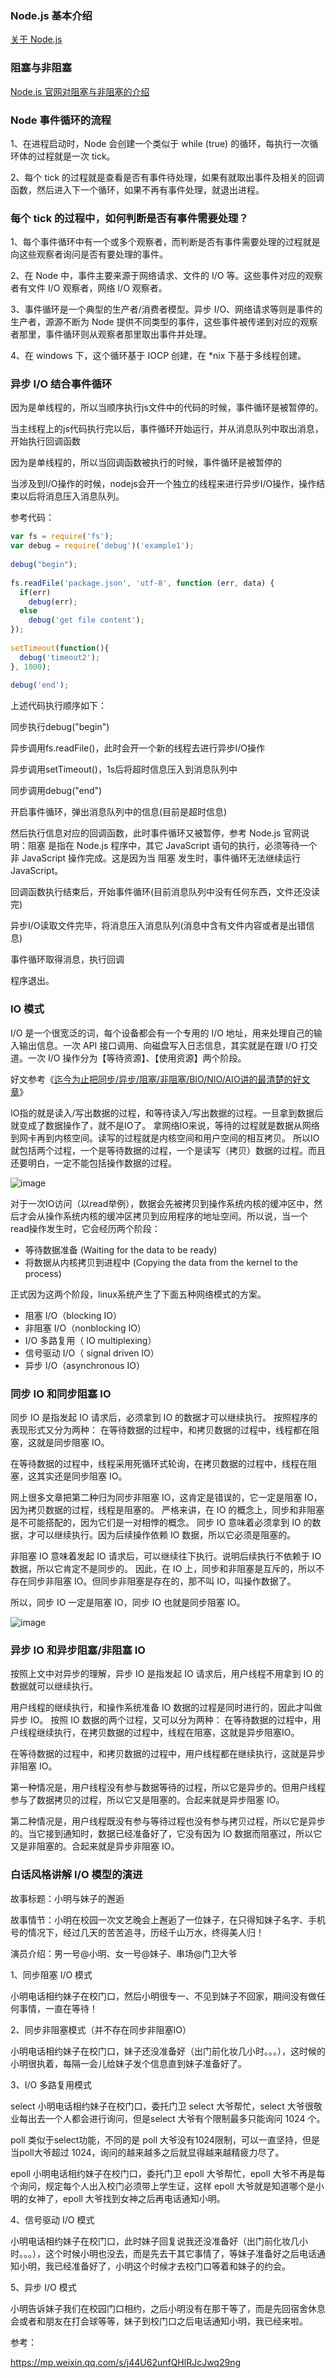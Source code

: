 ### Node.js 基本介绍

[关于 Node.js](https://nodejs.org/zh-cn/about/)

### 阻塞与非阻塞

[Node.js 官网对阻塞与非阻塞的介绍](https://nodejs.org/zh-cn/docs/guides/blocking-vs-non-blocking/)

### Node 事件循环的流程

1、在进程启动时，Node 会创建一个类似于 while (true) 的循环，每执行一次循环体的过程就是一次 tick。

2、每个 tick 的过程就是查看是否有事件待处理，如果有就取出事件及相关的回调函数，然后进入下一个循环，如果不再有事件处理，就退出进程。

### 每个 tick 的过程中，如何判断是否有事件需要处理？

1、每个事件循环中有一个或多个观察者，而判断是否有事件需要处理的过程就是向这些观察者询问是否有要处理的事件。

2、在 Node 中，事件主要来源于网络请求、文件的 I/O 等。这些事件对应的观察者有文件 I/O 观察者，网络 I/O 观察者。

3、事件循环是一个典型的生产者/消费者模型。异步 I/O、网络请求等则是事件的生产者，源源不断为 Node 提供不同类型的事件，这些事件被传递到对应的观察者那里，事件循环则从观察者那里取出事件并处理。

4、在 windows 下，这个循环基于 IOCP 创建，在 *nix 下基于多线程创建。

### 异步 I/O 结合事件循环

因为是单线程的，所以当顺序执行js文件中的代码的时候，事件循环是被暂停的。

当主线程上的js代码执行完以后，事件循环开始运行，并从消息队列中取出消息，开始执行回调函数

因为是单线程的，所以当回调函数被执行的时候，事件循环是被暂停的

当涉及到I/O操作的时候，nodejs会开一个独立的线程来进行异步I/O操作，操作结束以后将消息压入消息队列。

参考代码：

``` javascript
var fs = require('fs');
var debug = require('debug')('example1');
 
debug("begin");
 
fs.readFile('package.json', 'utf-8', function (err, data) {
  if(err)  
    debug(err);
  else
    debug('get file content');
});
 
setTimeout(function(){
  debug('timeout2');
}, 1000);
 
debug('end');
```

上述代码执行顺序如下：

同步执行debug("begin")

异步调用fs.readFile()，此时会开一个新的线程去进行异步I/O操作

异步调用setTimeout()，1s后将超时信息压入到消息队列中

同步调用debug("end")

开启事件循环，弹出消息队列中的信息(目前是超时信息)

然后执行信息对应的回调函数，此时事件循环又被暂停，参考 Node.js 官网说明：阻塞 是指在 Node.js 程序中，其它 JavaScript 语句的执行，必须等待一个非 JavaScript 操作完成。这是因为当 阻塞 发生时，事件循环无法继续运行JavaScript。

回调函数执行结束后，开始事件循环(目前消息队列中没有任何东西，文件还没读完)

异步I/O读取文件完毕，将消息压入消息队列(消息中含有文件内容或者是出错信息)

事件循环取得消息，执行回调

程序退出。

### IO 模式

I/O 是一个很宽泛的词，每个设备都会有一个专用的 I/O 地址，用来处理自己的输入输出信息。一次 API 接口调用、向磁盘写入日志信息，其实就是在跟 I/O 打交道。一次 I/O 操作分为【等待资源】、【使用资源】两个阶段。

好文参考《[迄今为止把同步/异步/阻塞/非阻塞/BIO/NIO/AIO讲的最清楚的好文章](https://juejin.im/post/5cff70c0f265da1ba56b14fd)》

IO指的就是读入/写出数据的过程，和等待读入/写出数据的过程。一旦拿到数据后就变成了数据操作了，就不是IO了。 拿网络IO来说，等待的过程就是数据从网络到网卡再到内核空间。读写的过程就是内核空间和用户空间的相互拷贝。
所以IO就包括两个过程，一个是等待数据的过程，一个是读写（拷贝）数据的过程。而且还要明白，一定不能包括操作数据的过程。

![image](https://user-gold-cdn.xitu.io/2019/6/11/16b45d0adffda333?imageView2/0/w/1280/h/960/format/webp/ignore-error/1)

对于一次IO访问（以read举例），数据会先被拷贝到操作系统内核的缓冲区中，然后才会从操作系统内核的缓冲区拷贝到应用程序的地址空间。所以说，当一个read操作发生时，它会经历两个阶段：

- 等待数据准备 (Waiting for the data to be ready)
- 将数据从内核拷贝到进程中 (Copying the data from the kernel to the process)

正式因为这两个阶段，linux系统产生了下面五种网络模式的方案。
- 阻塞 I/O（blocking IO）
- 非阻塞 I/O（nonblocking IO）
- I/O 多路复用（ IO multiplexing）
- 信号驱动 I/O（ signal driven IO）
- 异步 I/O（asynchronous IO）

### 同步 IO 和同步阻塞 IO

同步 IO 是指发起 IO 请求后，必须拿到 IO 的数据才可以继续执行。 按照程序的表现形式又分为两种： 在等待数据的过程中，和拷贝数据的过程中，线程都在阻塞，这就是同步阻塞 IO。

在等待数据的过程中，线程采用死循环式轮询，在拷贝数据的过程中，线程在阻塞，这其实还是同步阻塞 IO。

网上很多文章把第二种归为同步非阻塞 IO，这肯定是错误的，它一定是阻塞 IO，因为拷贝数据的过程，线程是阻塞的。 严格来讲，在 IO 的概念上，同步和非阻塞是不可能搭配的，因为它们是一对相悖的概念。 同步 IO 意味着必须拿到 IO 的数据，才可以继续执行。因为后续操作依赖 IO 数据，所以它必须是阻塞的。

非阻塞 IO 意味着发起 IO 请求后，可以继续往下执行。说明后续执行不依赖于 IO 数据，所以它肯定不是同步的。 因此，在 IO 上，同步和非阻塞是互斥的，所以不存在同步非阻塞 IO。但同步非阻塞是存在的，那不叫 IO，叫操作数据了。

所以，同步 IO 一定是阻塞 IO，同步 IO 也就是同步阻塞 IO。

![image](https://user-gold-cdn.xitu.io/2019/6/11/16b45d0adfd62772?imageView2/0/w/1280/h/960/format/webp/ignore-error/1)

### 异步 IO 和异步阻塞/非阻塞 IO

按照上文中对异步的理解，异步 IO 是指发起 IO 请求后，用户线程不用拿到 IO 的数据就可以继续执行。

用户线程的继续执行，和操作系统准备 IO 数据的过程是同时进行的，因此才叫做异步 IO。 按照 IO 数据的两个过程，又可以分为两种： 在等待数据的过程中，用户线程继续执行，在拷贝数据的过程中，线程在阻塞，这就是异步阻塞IO。

在等待数据的过程中，和拷贝数据的过程中，用户线程都在继续执行，这就是异步非阻塞 IO。

第一种情况是，用户线程没有参与数据等待的过程，所以它是异步的。但用户线程参与了数据拷贝的过程，所以它又是阻塞的。合起来就是异步阻塞 IO。

第二种情况是，用户线程既没有参与等待过程也没有参与拷贝过程，所以它是异步的。当它接到通知时，数据已经准备好了，它没有因为 IO 数据而阻塞过，所以它又是非阻塞的。合起来就是异步非阻塞 IO。

### 白话风格讲解 I/O 模型的演进

故事标题：小明与妹子的邂逅

故事情节：小明在校园一次文艺晚会上邂逅了一位妹子，在只得知妹子名字、手机号的情况下，经过几天的苦苦追寻，历经千山万水，终得美人归！

演员介绍：男一号@小明、女一号@妹子、串场@门卫大爷

1、同步阻塞 I/O 模式

小明电话相约妹子在校门口，然后小明很专一、不见到妹子不回家，期间没有做任何事情，一直在等待！

2、同步非阻塞模式（并不存在同步非阻塞IO）

小明电话相约妹子在校门口，妹子还没准备好（出门前化妆几小时。。。），这时候的小明很执着，每隔一会儿给妹子发个信息直到妹子准备好了。

3、I/O 多路复用模式

select 小明电话相约妹子在校门口，委托门卫 select 大爷帮忙，select 大爷很敬业每出去一个人都会进行询问，但是select 大爷有个限制最多只能询问 1024 个。

poll 类似于select功能，不同的是 poll 大爷没有1024限制，可以一直坚持，但是当poll大爷超过 1024，询问的越来越多之后就显得越来越精疲力尽了。

epoll 小明电话相约妹子在校门口，委托门卫 epoll 大爷帮忙，epoll 大爷不再是每个询问，规定每个人出入校门必须带上学生证，这样 epoll 大爷就是知道哪个是小明的女神了，epoll 大爷找到女神之后再电话通知小明。

4、信号驱动 I/O 模式

小明电话相约妹子在校门口，此时妹子回复说我还没准备好（出门前化妆几小时。。。），这个时候小明也没去，而是先去干其它事情了，等妹子准备好之后电话通知小明，我已经准备好了，小明这个时候才去校门口等着和妹子的约会。

5、异步 I/O 模式

小明告诉妹子我们在校园门口相约，之后小明没有在那干等了，而是先回宿舍休息会或者和朋友在打会球等等，妹子到校门口之后电话通知小明，我已经来啦。

参考：

https://mp.weixin.qq.com/s/j44U62unfQHlRJcJwq29ng
